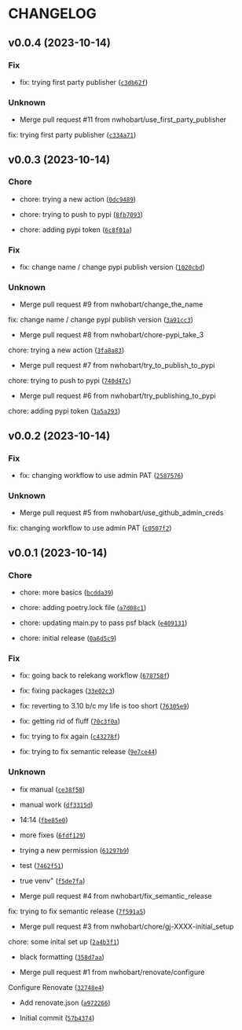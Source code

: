 # CHANGELOG



## v0.0.4 (2023-10-14)

### Fix

* fix: trying first party publisher ([`c3db62f`](https://github.com/nwhobart/GitJira/commit/c3db62f331960fbb73342b8fbd36b10e8b5a424d))

### Unknown

* Merge pull request #11 from nwhobart/use_first_party_publisher

fix: trying first party publisher ([`c334a71`](https://github.com/nwhobart/GitJira/commit/c334a717802c99810c666d621a1c129d5967ebb6))


## v0.0.3 (2023-10-14)

### Chore

* chore: trying a new action ([`0dc9489`](https://github.com/nwhobart/GitJira/commit/0dc9489d260a087a312d6e0152683b0638be0dea))

* chore: trying to push to pypi ([`8fb7093`](https://github.com/nwhobart/GitJira/commit/8fb7093a8f491aad9262211aa19715841103b52a))

* chore: adding pypi token ([`6c8f01a`](https://github.com/nwhobart/GitJira/commit/6c8f01a35e141e07291c44747618949e7007bd19))

### Fix

* fix: change name / change pypi publish version ([`1020cbd`](https://github.com/nwhobart/GitJira/commit/1020cbd4b381188eebcaa443e0e7f960a7c252a0))

### Unknown

* Merge pull request #9 from nwhobart/change_the_name

fix: change name / change pypi publish version ([`3a91cc3`](https://github.com/nwhobart/GitJira/commit/3a91cc32376c389823fbb39cbfaed47d54b0a294))

* Merge pull request #8 from nwhobart/chore-pypi_take_3

chore: trying a new action ([`3fa8a83`](https://github.com/nwhobart/GitJira/commit/3fa8a83369127d8612dfa346e288c27a48848898))

* Merge pull request #7 from nwhobart/try_to_publish_to_pypi

chore: trying to push to pypi ([`740d47c`](https://github.com/nwhobart/GitJira/commit/740d47c74fa40e3f06d0abe06f80907fd204fda7))

* Merge pull request #6 from nwhobart/try_publishing_to_pypi

chore: adding pypi token ([`3a5a293`](https://github.com/nwhobart/GitJira/commit/3a5a293cd396d6a7f3d724cbb4b8d3783c6b1bc9))


## v0.0.2 (2023-10-14)

### Fix

* fix: changing workflow to use admin PAT ([`2587576`](https://github.com/nwhobart/GitJira/commit/2587576fca5b6a405b11fbd48e76e4a24b1085d1))

### Unknown

* Merge pull request #5 from nwhobart/use_github_admin_creds

fix: changing workflow to use admin PAT ([`c0507f2`](https://github.com/nwhobart/GitJira/commit/c0507f23ffc330a75ed76d623ecbac81aee69976))


## v0.0.1 (2023-10-14)

### Chore

* chore: more basics ([`bcdda39`](https://github.com/nwhobart/GitJira/commit/bcdda39f886f146f5b3b1567949a04c55232d2dd))

* chore: adding poetry.lock file ([`a7d08c1`](https://github.com/nwhobart/GitJira/commit/a7d08c158f0498d8d7a32c6f72cb452d7b41e86d))

* chore: updating main.py to pass psf black ([`e409131`](https://github.com/nwhobart/GitJira/commit/e4091318c285d4a7c7149da951f3a193526bb04b))

* chore: initial release ([`0a6d5c9`](https://github.com/nwhobart/GitJira/commit/0a6d5c9945c1303c6abfcf6e73d75cf3dfe83fa1))

### Fix

* fix: going back to relekang workflow ([`678758f`](https://github.com/nwhobart/GitJira/commit/678758f2b1ac14a1107bf148754989e734530daf))

* fix: fixing packages ([`33e02c3`](https://github.com/nwhobart/GitJira/commit/33e02c3db7d6facd50a4203d902e14c5365b56ef))

* fix: reverting to 3.10 b/c my life is too short ([`76305e9`](https://github.com/nwhobart/GitJira/commit/76305e9d8870baf59b1c76295090ac7bebf82f08))

* fix: getting rid of fluff ([`70c3f0a`](https://github.com/nwhobart/GitJira/commit/70c3f0a109e30bff9b0e171613c79bc0e75a43ed))

* fix: trying to fix again ([`c43278f`](https://github.com/nwhobart/GitJira/commit/c43278f3f844bd4e78de23749048f9926e7c6f15))

* fix: trying to fix semantic release ([`9e7ce44`](https://github.com/nwhobart/GitJira/commit/9e7ce44d76ae34c9e7051c26901eb9631f57ee16))

### Unknown

* fix manual ([`ce38f58`](https://github.com/nwhobart/GitJira/commit/ce38f58d4d491437214e040927d7c7056af7b186))

* manual work ([`df3315d`](https://github.com/nwhobart/GitJira/commit/df3315dcdba34ee4ba8b8a8e17bd0f188939c43c))

* 14:14 ([`fbe85e0`](https://github.com/nwhobart/GitJira/commit/fbe85e0204dac44e295df792fdf382a2016bfa42))

* more fixes ([`6fdf129`](https://github.com/nwhobart/GitJira/commit/6fdf1299257b09c49d074d0171727b5f437ce551))

* trying a new permission ([`61297b9`](https://github.com/nwhobart/GitJira/commit/61297b993d82da38a636e725ecc7f6b7a046df09))

* test ([`7462f51`](https://github.com/nwhobart/GitJira/commit/7462f5145625978cd347e38a90ea74afda298541))

* true venv&#34; ([`f5de7fa`](https://github.com/nwhobart/GitJira/commit/f5de7fa16381d8f4b8167aa4aa5060eb4f4eecaa))

* Merge pull request #4 from nwhobart/fix_semantic_release

fix: trying to fix semantic release ([`7f591a5`](https://github.com/nwhobart/GitJira/commit/7f591a527c7f11d532a04cec250432a0a57ff59e))

* Merge pull request #3 from nwhobart/chore/gj-XXXX-initial_setup

chore: some inital set up ([`2a4b3f1`](https://github.com/nwhobart/GitJira/commit/2a4b3f164864687b5f69b54be85f24c91041723e))

* black formatting ([`358d7aa`](https://github.com/nwhobart/GitJira/commit/358d7aa2d151614752d214715edeef083e1880e7))

* Merge pull request #1 from nwhobart/renovate/configure

Configure Renovate ([`32748e4`](https://github.com/nwhobart/GitJira/commit/32748e455fdad0a16d5bd56710e1781fe990cf7a))

* Add renovate.json ([`a972266`](https://github.com/nwhobart/GitJira/commit/a972266aae2d1af6a43219b49484459fd6eadd25))

* Initial commit ([`57b4374`](https://github.com/nwhobart/GitJira/commit/57b4374c2835d7a32541dd88bc0199fba36e63ad))
